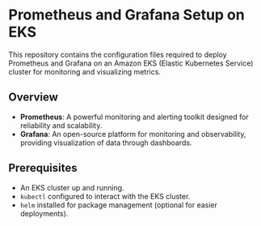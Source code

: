 # Prometheus and Grafana Setup on EKS

This repository contains the configuration files required to deploy Prometheus and Grafana on an Amazon EKS (Elastic Kubernetes Service) cluster for monitoring and visualizing metrics.

## Overview

- **Prometheus**: A powerful monitoring and alerting toolkit designed for reliability and scalability.
- **Grafana**: An open-source platform for monitoring and observability, providing visualization of data through dashboards.

## Prerequisites

- An EKS cluster up and running.
- `kubectl` configured to interact with the EKS cluster.
- `helm` installed for package management (optional for easier deployments).

